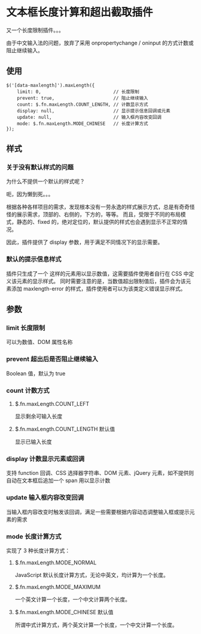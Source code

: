 # 文本框长度计算和超出截取插件

又一个长度限制插件。。。

由于中文输入法的问题，放弃了采用 onpropertychange / oninput 的方式计数或阻止继续输入。


## 使用

```
$('[data-maxlength]').maxLength({
    limit: 0,                           // 长度限制
    prevent: true,                      // 阻止继续输入
    count: $.fn.maxLength.COUNT_LENGTH, // 计数显示方式
    display: null,                      // 显示提示信息回调或元素
    update: null,                       // 输入框内容改变回调
    mode: $.fn.maxLength.MODE_CHINESE   // 长度计算方式
});
```

## 样式

### 关于没有默认样式的问题

为什么不提供一个默认的样式呢？

呃，因为懒到死。。。

根据各种各样项目的需求，发现根本没有一劳永逸的样式展示方式，总是有奇奇怪怪的展示需求，顶部的、右侧的，下方的，等等。
而且，受限于不同的布局模式，静态的、fixed 的，绝对定位的，默认提供的样式也会遇到显示不正常的情况。

因此，插件提供了 display 参数，用于满足不同情况下的显示需要。

### 默认的提示信息样式

插件只生成了一个 <span class="maxlength"></span> 这样的元素用以显示数值，这需要插件使用者自行在 CSS 中定义该元素的显示样式。
同时需要注意的是，当数值超出限制值后，插件会为该元素添加 maxlength-error 的样式，插件使用者可以为该类定义错误显示样式。


## 参数

### limit 长度限制

可以为数值、DOM 属性名称

### prevent 超出后是否阻止继续输入

Boolean 值，默认为 true

### count 计数方式

1. $.fn.maxLength.COUNT_LEFT

	显示剩余可输入长度

2. $.fn.maxLength.COUNT_LENGTH 默认值

	显示已输入长度

### display 计数显示元素或回调

支持 function 回调、CSS 选择器字符串、DOM 元素、jQuery 元素，如不提供则自动在文本框后追加一个 span 用以显示计数

### update 输入框内容改变回调

当输入框内容改变时触发该回调，满足一些需要根据内容动态调整输入框或提示元素的需求

### mode 长度计算方式

实现了 3 种长度计算方式：

1. $.fn.maxLength.MODE_NORMAL

	JavaScript 默认长度计算方式，无论中英文，均计算为一个长度。

2. $.fn.maxLength.MODE_MAXIMUM

	一个英文计算一个长度，一个中文计算两个长度。

3. $.fn.maxLength.MODE_CHINESE 默认值

	所谓中式计算方式，两个英文计算一个长度，一个中文计算一个长度。